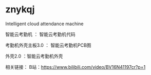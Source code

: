 # znykqj
Intelligent cloud attendance machine

智能云考勤机  ： 智能云考勤机代码

考勤机外壳主板3.0  ：  智能云考勤机PCB图

外壳2.0  ：智能云考勤机外壳

相关链接：
B站：https://www.bilibili.com/video/BV16N41197cr?p=1
